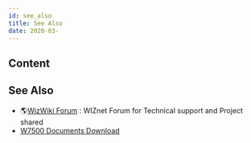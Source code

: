 ```yaml
---
id: see_also
title: See Also
date: 2020-03-
---
```



## Content
## See Also

   * 🌎[WizWiki Forum]() : WIZnet Forum for Technical support and Project shared
   * [W7500 Documents Download]()
